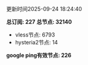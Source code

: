 更新时间2025-09-24 18:24:40

**总订阅: 227**
**总节点: 32140**
- vless节点: 6793
- hysteria2节点: 14

**google ping有效节点: 226**
